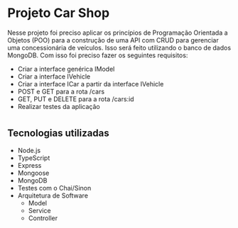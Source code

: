 # Projeto Car Shop
Nesse projeto foi preciso aplicar os princípios de Programação Orientada a Objetos (POO) para a construção de uma API com CRUD para gerenciar uma concessionária de veículos. Isso será feito utilizando o banco de dados MongoDB.
Com isso foi preciso fazer os seguintes requisitos:
   - Criar a interface genérica IModel
   - Criar a interface IVehicle
   - Criar a interface ICar a partir da interface IVehicle
   - POST e GET para a rota /cars
   - GET, PUT e DELETE para a rota /cars:id
   - Realizar testes da aplicação
   
#
## Tecnologias utilizadas
 - Node.js
 - TypeScript
 - Express
 - Mongoose
 - MongoDB
 - Testes com o Chai/Sinon
 - Arquitetura de Software
    - Model
    - Service
    - Controller
